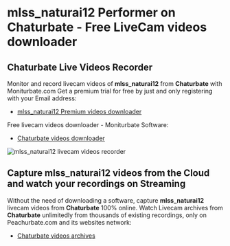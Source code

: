 # mlss_naturai12 Performer on Chaturbate - Free LiveCam videos downloader

## Chaturbate Live Videos Recorder

Monitor and record livecam videos of **mlss_naturai12** from **Chaturbate** with Moniturbate.com
Get a premium trial for free by just and only registering with your Email address:
* [mlss_naturai12 Premium videos downloader](https://moniturbate.com/request-demo-licence-key.html)

Free livecam videos downloader - Moniturbate Software:
* [Chaturbate videos downloader](https://moniturbate.com/moniturbate-download-software.html)

![mlss_naturai12 livecam videos recorder](https://peachurnet.com/templates/moniturbate-software.png)


## Capture mlss_naturai12 videos from the Cloud and watch your recordings on Streaming

Without the need of downloading a software, capture **mlss_naturai12** livecam videos from **Chaturbate** 100% online.
Watch Livecam archives from **Chaturbate** unlimitedly from thousands of existing recordings, only on Peachurbate.com and its websites network:
* [Chaturbate videos archives](https://peachurnet.com/)